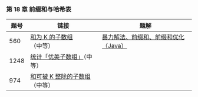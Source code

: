 ### 第 18 章 前缀和与哈希表

| 题号 | 链接                                                                                            | 题解                                                                                                                                                        |
| ---- | ----------------------------------------------------------------------------------------------- | ----------------------------------------------------------------------------------------------------------------------------------------------------------- |
| 560  | [和为 K 的子数组](https://leetcode-cn.com/problems/subarray-sum-equals-k/)（中等）              | [暴力解法、前缀和、前缀和优化（Java）](https://leetcode-cn.com/problems/subarray-sum-equals-k/solution/bao-li-jie-fa-qian-zhui-he-qian-zhui-he-you-hua-ja/) |
| 1248 | [统计「优美子数组」](https://leetcode-cn.com/problems/count-number-of-nice-subarrays/)（中等）  |                                                                                                                                                             |
| 974  | [和可被 K 整除的子数组](https://leetcode-cn.com/problems/subarray-sums-divisible-by-k/)（中等） |                                                                                                                                                             |
